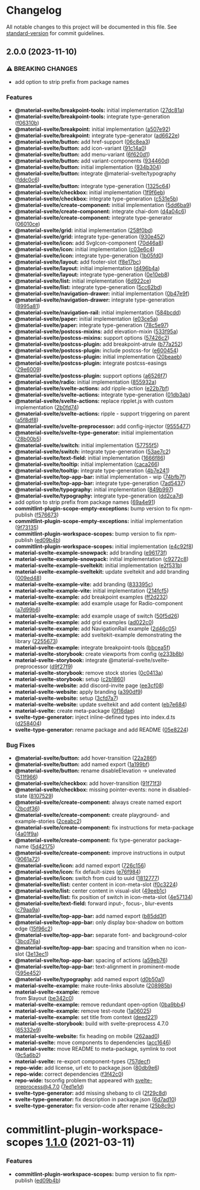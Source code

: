 # Changelog

All notable changes to this project will be documented in this file. See [standard-version](https://github.com/conventional-changelog/standard-version) for commit guidelines.

## 2.0.0 (2023-11-10)


### ⚠ BREAKING CHANGES

* add option to strip prefix from package names

### Features

* **@material-svelte/breakpoint-tools:** initial implementation ([27dc81a](https://github.com/Liquid-JS/commitlint-plugin-workspace-scopes/commit/27dc81af49e1015a5a2c8a0a4616672bee21b0a5))
* **@material-svelte/breakpoint-tools:** integrate type-generation ([f06310b](https://github.com/Liquid-JS/commitlint-plugin-workspace-scopes/commit/f06310b354e3b1e258bc67912bbad221f411813e))
* **@material-svelte/breakpoint:** initial implementation ([a507e92](https://github.com/Liquid-JS/commitlint-plugin-workspace-scopes/commit/a507e92d1504d83d476c2538356ba4a6b119ad0a))
* **@material-svelte/breakpoint:** integrate type-generator ([ad6622e](https://github.com/Liquid-JS/commitlint-plugin-workspace-scopes/commit/ad6622eb6f19fe9c4fb4b665919effe289d58fd2))
* **@material-svelte/button:** add href-support ([06c8ea3](https://github.com/Liquid-JS/commitlint-plugin-workspace-scopes/commit/06c8ea347c2819dd3e4a5e7b80266cd168afafe0))
* **@material-svelte/button:** add icon-variant ([91c14a0](https://github.com/Liquid-JS/commitlint-plugin-workspace-scopes/commit/91c14a0eb2ec92172543fadbdd9bfcb4dd874720))
* **@material-svelte/button:** add menu-variant ([6f620d1](https://github.com/Liquid-JS/commitlint-plugin-workspace-scopes/commit/6f620d10aab358feab93c62cb8c10439cf2f5c08))
* **@material-svelte/button:** add variant-components ([934460d](https://github.com/Liquid-JS/commitlint-plugin-workspace-scopes/commit/934460de324cfdc36923be5e62a6cb6de6c44aea))
* **@material-svelte/button:** initial implementation ([934b304](https://github.com/Liquid-JS/commitlint-plugin-workspace-scopes/commit/934b304b928a19553b1477a441c464f51694f897))
* **@material-svelte/button:** integrate @material-svelte/typography ([fddc0c6](https://github.com/Liquid-JS/commitlint-plugin-workspace-scopes/commit/fddc0c6bbe7643020b8c164ac600364c80f0e917))
* **@material-svelte/button:** integrate type-generation ([1325c64](https://github.com/Liquid-JS/commitlint-plugin-workspace-scopes/commit/1325c643aeb8c22b9b339ad0e68c563620b335e9))
* **@material-svelte/checkbox:** initial implementation ([1f9f6eb](https://github.com/Liquid-JS/commitlint-plugin-workspace-scopes/commit/1f9f6eb271a33d19b2336a93af0b8235dbbf9c1f))
* **@material-svelte/checkbox:** integrate type-generation ([c531e5b](https://github.com/Liquid-JS/commitlint-plugin-workspace-scopes/commit/c531e5b1f3c8910cda59051cbe4da33b229c2039))
* **@material-svelte/create-component:** initial implementation ([5dd6ba9](https://github.com/Liquid-JS/commitlint-plugin-workspace-scopes/commit/5dd6ba9f9eef67322fd0f8066aa2744852ab99c1))
* **@material-svelte/create-component:** integrate chai-dom ([d4a04c6](https://github.com/Liquid-JS/commitlint-plugin-workspace-scopes/commit/d4a04c686e12fe166c7b64ec8ad70e418d5e9225))
* **@material-svelte/create-component:** integrate type-generator ([06010ce](https://github.com/Liquid-JS/commitlint-plugin-workspace-scopes/commit/06010ce9de26a96792616cc8f71883ebed371ff9))
* **@material-svelte/grid:** initial implementation ([258f0bd](https://github.com/Liquid-JS/commitlint-plugin-workspace-scopes/commit/258f0bdc72586765fd7a1bc90c543be08def144c))
* **@material-svelte/grid:** integrate type-generation ([930e452](https://github.com/Liquid-JS/commitlint-plugin-workspace-scopes/commit/930e452e82da90d4f82b861b7ca5db88c7844401))
* **@material-svelte/icon:** add SvgIcon-component ([70d46a8](https://github.com/Liquid-JS/commitlint-plugin-workspace-scopes/commit/70d46a82473089322ca9619bea09b0b68ad9db31))
* **@material-svelte/icon:** initial implementation ([c03e6c4](https://github.com/Liquid-JS/commitlint-plugin-workspace-scopes/commit/c03e6c4f317e26327e5b36a6339534be61734639))
* **@material-svelte/icon:** integrate type-generation ([1b05fd0](https://github.com/Liquid-JS/commitlint-plugin-workspace-scopes/commit/1b05fd086c9ac535bccd96bb9826079f870fc50b))
* **@material-svelte/layout:** add footer-slot ([f8e17bc](https://github.com/Liquid-JS/commitlint-plugin-workspace-scopes/commit/f8e17bc7f7a3e7c6201ba3f882d9c6be82250594))
* **@material-svelte/layout:** initial implementation ([d496b4a](https://github.com/Liquid-JS/commitlint-plugin-workspace-scopes/commit/d496b4a7d955b8add7ab8ed31eafa9a1555d1e7b))
* **@material-svelte/layout:** integrate type-generation ([0e10eb8](https://github.com/Liquid-JS/commitlint-plugin-workspace-scopes/commit/0e10eb8e4f9be8ca7dccfeea75f9459678a1c872))
* **@material-svelte/list:** initial implementation ([6d922ce](https://github.com/Liquid-JS/commitlint-plugin-workspace-scopes/commit/6d922ce4aa8e678a3882a29f9a4b4c85683a8cba))
* **@material-svelte/list:** integrate type-generation ([5cc62bd](https://github.com/Liquid-JS/commitlint-plugin-workspace-scopes/commit/5cc62bd4b0dc9837d988ff13de46770846832835))
* **@material-svelte/navigation-drawer:** initial implementation ([0b47e9f](https://github.com/Liquid-JS/commitlint-plugin-workspace-scopes/commit/0b47e9f7c26f999ad53ca0e814e9fa8947b56a9c))
* **@material-svelte/navigation-drawer:** integrate type-generation ([8995a81](https://github.com/Liquid-JS/commitlint-plugin-workspace-scopes/commit/8995a819a0ec4114fae9d3e496a6358ca1d38878))
* **@material-svelte/navigation-rail:** initial implementation ([584bcdd](https://github.com/Liquid-JS/commitlint-plugin-workspace-scopes/commit/584bcdd24a5f5a831dca8316456f35e1824b6940))
* **@material-svelte/paper:** initial implementation ([e03ce5a](https://github.com/Liquid-JS/commitlint-plugin-workspace-scopes/commit/e03ce5a2cb7ed6c947123db1e9bab8beb0b9cc07))
* **@material-svelte/paper:** integrate type-generation ([78c5e97](https://github.com/Liquid-JS/commitlint-plugin-workspace-scopes/commit/78c5e977d11be9c84155c2acd97156c7c4cf60ec))
* **@material-svelte/postcss-mixins:** add elevation-mixin ([533f95a](https://github.com/Liquid-JS/commitlint-plugin-workspace-scopes/commit/533f95a122e9a1f6d581410ee39d887690bbdaf3))
* **@material-svelte/postcss-mixins:** support options ([57426c2](https://github.com/Liquid-JS/commitlint-plugin-workspace-scopes/commit/57426c23fb61a927133be76b70810d9b83210a61))
* **@material-svelte/postcss-plugin:** add breakpoint-atrule ([b77a252](https://github.com/Liquid-JS/commitlint-plugin-workspace-scopes/commit/b77a2523adf783cd693a5064481e6c7d49469886))
* **@material-svelte/postcss-plugin:** include postcss-for ([e600454](https://github.com/Liquid-JS/commitlint-plugin-workspace-scopes/commit/e600454ec6af8a72d1da852ac83a2cf953602615))
* **@material-svelte/postcss-plugin:** initial implementation ([20beaeb](https://github.com/Liquid-JS/commitlint-plugin-workspace-scopes/commit/20beaebecb53855a56e1623f8640548c152a6b76))
* **@material-svelte/postcss-plugin:** integrate postcss-easings ([29e6009](https://github.com/Liquid-JS/commitlint-plugin-workspace-scopes/commit/29e600928f8d836604c8f112a6bca1e937395f58))
* **@material-svelte/postcss-plugin:** support options ([a6526f7](https://github.com/Liquid-JS/commitlint-plugin-workspace-scopes/commit/a6526f73e80a7b4112c765549b99a5052c09df50))
* **@material-svelte/radio:** initial implementation ([855932a](https://github.com/Liquid-JS/commitlint-plugin-workspace-scopes/commit/855932a71be841a97fb7af4665576155a7f06743))
* **@material-svelte/svelte-actions:** add ripple-action ([e22b7bf](https://github.com/Liquid-JS/commitlint-plugin-workspace-scopes/commit/e22b7bf1c5a461d5ef374d96271bd7a36b64f5e9))
* **@material-svelte/svelte-actions:** integrate type-generation ([01db3ab](https://github.com/Liquid-JS/commitlint-plugin-workspace-scopes/commit/01db3ab476aa9d47bcb1b797613f5e2ef487486d))
* **@material-svelte/svelte-actions:** replace ripplet.js with custom implementation ([2b0fd74](https://github.com/Liquid-JS/commitlint-plugin-workspace-scopes/commit/2b0fd741923c502fcad7270cecc7089b708577f9))
* **@material-svelte/svelte-actions:** ripple - support triggering on parent ([a5f8df8](https://github.com/Liquid-JS/commitlint-plugin-workspace-scopes/commit/a5f8df81638661c96b8f34092d920a2c6b676693))
* **@material-svelte/svelte-preprocessor:** add config-injector ([9555477](https://github.com/Liquid-JS/commitlint-plugin-workspace-scopes/commit/9555477375b908aa3818fdabf43d644baea4813e))
* **@material-svelte/svelte-type-generator:** initial implementation ([28b00b5](https://github.com/Liquid-JS/commitlint-plugin-workspace-scopes/commit/28b00b5aad9d0decaa7d226462d971cda2e3f5b4))
* **@material-svelte/switch:** initial implementation ([57755f5](https://github.com/Liquid-JS/commitlint-plugin-workspace-scopes/commit/57755f515e01e1ccc33bbf3fa209090ac2f5c247))
* **@material-svelte/switch:** integrate type-generation ([53ae7c2](https://github.com/Liquid-JS/commitlint-plugin-workspace-scopes/commit/53ae7c269e0652b76eea42f1821a0044f9db4fa5))
* **@material-svelte/text-field:** initial implementation ([1666f86](https://github.com/Liquid-JS/commitlint-plugin-workspace-scopes/commit/1666f86858a390997e40f710a75bfd37a695ab1a))
* **@material-svelte/tooltip:** initial implementation ([caca266](https://github.com/Liquid-JS/commitlint-plugin-workspace-scopes/commit/caca2664206e498c75b9d7e35db3563d237b4180))
* **@material-svelte/tooltip:** integrate type-generation ([4b7e241](https://github.com/Liquid-JS/commitlint-plugin-workspace-scopes/commit/4b7e24169ea29d665faaeb0a638a31bc3f9baecb))
* **@material-svelte/top-app-bar:** initial implementation - wip ([74bfb7f](https://github.com/Liquid-JS/commitlint-plugin-workspace-scopes/commit/74bfb7f1b0bea469e9a8267e28731123116fc181))
* **@material-svelte/top-app-bar:** integrate type-generation ([7ad5437](https://github.com/Liquid-JS/commitlint-plugin-workspace-scopes/commit/7ad5437c27b9a51a9079adb461b7a8342124d236))
* **@material-svelte/typography:** initial implementation ([849b997](https://github.com/Liquid-JS/commitlint-plugin-workspace-scopes/commit/849b997babab2c9548ca4de1715cf79844669818))
* **@material-svelte/typography:** integrate type-generation ([dd2ca7d](https://github.com/Liquid-JS/commitlint-plugin-workspace-scopes/commit/dd2ca7db6a88bd83a4d83ba19e7d839258fdd647))
* add option to strip prefix from package names ([69a4e91](https://github.com/Liquid-JS/commitlint-plugin-workspace-scopes/commit/69a4e917a6bcabdcc867332fbe4063da69e58cec))
* **commitlint-plugin-scope-empty-exceptions:** bump version to fix npm-publish ([f576673](https://github.com/Liquid-JS/commitlint-plugin-workspace-scopes/commit/f57667342d636c8a58374e34c6dbe65e86306503))
* **commitlint-plugin-scope-empty-exceptions:** initial implementation ([9f73135](https://github.com/Liquid-JS/commitlint-plugin-workspace-scopes/commit/9f7313580c6ed6558e6a30ff9944f43ff4ccda37))
* **commitlint-plugin-workspace-scopes:** bump version to fix npm-publish ([ed09b4b](https://github.com/Liquid-JS/commitlint-plugin-workspace-scopes/commit/ed09b4bda38b8dd6a0672362fa16ecfd12f40680))
* **commitlint-plugin-workspace-scopes:** initial implementation ([e4c92f8](https://github.com/Liquid-JS/commitlint-plugin-workspace-scopes/commit/e4c92f8a2bc93a8883c3f1ae63a8b73f3a340a59))
* **material-svelte-example-snowpack:** add branding ([e96173f](https://github.com/Liquid-JS/commitlint-plugin-workspace-scopes/commit/e96173f3a688d6defd1d84b08f3776c1cce3eb84))
* **material-svelte-example-snowpack:** initial implementation ([c9272c8](https://github.com/Liquid-JS/commitlint-plugin-workspace-scopes/commit/c9272c8a391f9013aaa42e2db359c35715a89a25))
* **material-svelte-example-sveltekit:** initial implementation ([e2f531b](https://github.com/Liquid-JS/commitlint-plugin-workspace-scopes/commit/e2f531b4735a03424b995712f9abf344566af7a2))
* **material-svelte-example-sveltekit:** update sveltekit and add branding ([009ed48](https://github.com/Liquid-JS/commitlint-plugin-workspace-scopes/commit/009ed48d8e7e9993712fe43d233004fceb6201a5))
* **material-svelte-example-vite:** add branding ([833395c](https://github.com/Liquid-JS/commitlint-plugin-workspace-scopes/commit/833395cf9c4dda3023dd5790ae07f1e63804f940))
* **material-svelte-example-vite:** initial implementation ([214fcf5](https://github.com/Liquid-JS/commitlint-plugin-workspace-scopes/commit/214fcf5c4d7c45942705228e6008a7cd1b5f76ce))
* **material-svelte-example:** add breakpoint examples ([ff2d232](https://github.com/Liquid-JS/commitlint-plugin-workspace-scopes/commit/ff2d2320b60c9f41fe08bdfeca6e2f466fe30f7d))
* **material-svelte-example:** add example usage for Radio-component ([a7d99b6](https://github.com/Liquid-JS/commitlint-plugin-workspace-scopes/commit/a7d99b6d2a79f7d6df49e80896a2dad2b23bb513))
* **material-svelte-example:** add example usage of switch ([50f5d26](https://github.com/Liquid-JS/commitlint-plugin-workspace-scopes/commit/50f5d26024c12854861720279b8e17d189b5e5e0))
* **material-svelte-example:** add grid examples ([ad022c0](https://github.com/Liquid-JS/commitlint-plugin-workspace-scopes/commit/ad022c0173ae92dd7375508493091f4132408e5d))
* **material-svelte-example:** add NavigationRail example ([2d46c05](https://github.com/Liquid-JS/commitlint-plugin-workspace-scopes/commit/2d46c0567eab57ba7e4b0f0a8be59f1f953ff656))
* **material-svelte-example:** add sveltekit-example demonstrating the library ([2255673](https://github.com/Liquid-JS/commitlint-plugin-workspace-scopes/commit/22556734605cc9d23933f77945e24d1236ce2536))
* **material-svelte-example:** integrate breakpoint-tools ([bbcea5f](https://github.com/Liquid-JS/commitlint-plugin-workspace-scopes/commit/bbcea5fe27544950b0e8d063970270f12d8d937f))
* **material-svelte-storybook:** create viewports from config ([e233b8b](https://github.com/Liquid-JS/commitlint-plugin-workspace-scopes/commit/e233b8b941cf9cc12dfb8ce290da9ffb2761c549))
* **material-svelte-storybook:** integrate @material-svelte/svelte-preprocessor ([d9f27f9](https://github.com/Liquid-JS/commitlint-plugin-workspace-scopes/commit/d9f27f901d11764586855424dd661038d7d6d351))
* **material-svelte-storybook:** remove stock stories ([0c0413a](https://github.com/Liquid-JS/commitlint-plugin-workspace-scopes/commit/0c0413a64357aaaa5dadc89e146e45c45f887cad))
* **material-svelte-storybook:** setup ([c2b1860](https://github.com/Liquid-JS/commitlint-plugin-workspace-scopes/commit/c2b186006a55fb3204fdafb7cdafacf945231147))
* **material-svelte-website:** add discord-invite page ([ee3cf08](https://github.com/Liquid-JS/commitlint-plugin-workspace-scopes/commit/ee3cf08683173eb6ffc50c0913e44e54c6e81913))
* **material-svelte-website:** apply branding ([a390df9](https://github.com/Liquid-JS/commitlint-plugin-workspace-scopes/commit/a390df90e6aab1021309f68b73ec38807ef2fa13))
* **material-svelte-website:** setup ([3cfd7a7](https://github.com/Liquid-JS/commitlint-plugin-workspace-scopes/commit/3cfd7a7b5c7b3cd029e2087228d30efab3457bba))
* **material-svelte-website:** update sveltekit and add content ([eb7e684](https://github.com/Liquid-JS/commitlint-plugin-workspace-scopes/commit/eb7e684c709eebd42352af8cab450f09c37c5ddf))
* **material-svelte:** create meta-package ([0f16dae](https://github.com/Liquid-JS/commitlint-plugin-workspace-scopes/commit/0f16daed246c484185835bb28abe26a0afd23a9a))
* **svelte-type-generator:** inject inline-defined types into index.d.ts ([d258404](https://github.com/Liquid-JS/commitlint-plugin-workspace-scopes/commit/d25840479fd666db9cfe53b3a1261c06a69ee594))
* **svelte-type-generator:** rename package and add README ([05e8224](https://github.com/Liquid-JS/commitlint-plugin-workspace-scopes/commit/05e8224fa6b1d6ec93c6b82ccf1bf0af3f2dc042))


### Bug Fixes

* **@material-svelte/button:** add hover-transition ([22a286f](https://github.com/Liquid-JS/commitlint-plugin-workspace-scopes/commit/22a286f134797672cb83355d8dbae363789f4242))
* **@material-svelte/button:** add named export ([1a199bf](https://github.com/Liquid-JS/commitlint-plugin-workspace-scopes/commit/1a199bf6e170978dedff211e4c0d6ada12ca075c))
* **@material-svelte/button:** rename disableElevation -> unelevated ([511f966](https://github.com/Liquid-JS/commitlint-plugin-workspace-scopes/commit/511f966726416da4bf2092c4cc7401a023987420))
* **@material-svelte/checkbox:** add hover-transition ([91f71f3](https://github.com/Liquid-JS/commitlint-plugin-workspace-scopes/commit/91f71f311b9797b3fccf6d8909f5d5a185af41d8))
* **@material-svelte/checkbox:** missing pointer-events: none in disabled-state ([8107529](https://github.com/Liquid-JS/commitlint-plugin-workspace-scopes/commit/8107529e2569257ed23d31adbb5ff0c85a76da65))
* **@material-svelte/create-component:** always create named export ([2bcdf36](https://github.com/Liquid-JS/commitlint-plugin-workspace-scopes/commit/2bcdf36cf42c16575e446d8f1c6c2513325d3534))
* **@material-svelte/create-component:** create playground- and example-stories ([2ceabc2](https://github.com/Liquid-JS/commitlint-plugin-workspace-scopes/commit/2ceabc29bf17c7716b718aa92722367099f77432))
* **@material-svelte/create-component:** fix instructions for meta-package ([4a01f9a](https://github.com/Liquid-JS/commitlint-plugin-workspace-scopes/commit/4a01f9a99982ed114dfab463be97c2e5d14f12f0))
* **@material-svelte/create-component:** fix type-generator package-name ([5d42175](https://github.com/Liquid-JS/commitlint-plugin-workspace-scopes/commit/5d42175cba62e7a4fc891ee626106a343f5018fd))
* **@material-svelte/create-component:** improve instructions in output ([9061a72](https://github.com/Liquid-JS/commitlint-plugin-workspace-scopes/commit/9061a728e881783988085ad2b8ae286fbfd40352))
* **@material-svelte/icon:** add named export ([726c156](https://github.com/Liquid-JS/commitlint-plugin-workspace-scopes/commit/726c156c9ce611e18c93a501d4269cf5e07d202f))
* **@material-svelte/icon:** fix default-sizes ([e76f984](https://github.com/Liquid-JS/commitlint-plugin-workspace-scopes/commit/e76f984293aa1e27ae5b86b388bed096e1571449))
* **@material-svelte/icon:** switch from cuid to uuid ([1812777](https://github.com/Liquid-JS/commitlint-plugin-workspace-scopes/commit/1812777ea58f7458016edaa8e98f99b110348bab))
* **@material-svelte/list:** center content in icon-meta-slot ([f0c3224](https://github.com/Liquid-JS/commitlint-plugin-workspace-scopes/commit/f0c32241666c622deb1729d394837d6e3a38651a))
* **@material-svelte/list:** center content in visual-slot ([49eeb1c](https://github.com/Liquid-JS/commitlint-plugin-workspace-scopes/commit/49eeb1c18e0dabdc46583002db09e36e951068fc))
* **@material-svelte/list:** fix position of switch in icon-meta-slot ([4e57134](https://github.com/Liquid-JS/commitlint-plugin-workspace-scopes/commit/4e57134f5151e105a28a61de14eac49444099078))
* **@material-svelte/text-field:** forward input-, focus-, blur-events ([c79aa9a](https://github.com/Liquid-JS/commitlint-plugin-workspace-scopes/commit/c79aa9ad6ae268e30a3164912ce3c8bef156eb7a))
* **@material-svelte/top-app-bar:** add named export ([b85dd3f](https://github.com/Liquid-JS/commitlint-plugin-workspace-scopes/commit/b85dd3f7291bad6e5e84fe2fd034a2d49e683d42))
* **@material-svelte/top-app-bar:** only display box-shadow on bottom edge ([15f96c2](https://github.com/Liquid-JS/commitlint-plugin-workspace-scopes/commit/15f96c26254cdafbbdc060be3163e645ce52eb8c))
* **@material-svelte/top-app-bar:** separate font- and background-color ([3bcd76a](https://github.com/Liquid-JS/commitlint-plugin-workspace-scopes/commit/3bcd76a0ac28d49c21a7e22517105a5e6a2853c4))
* **@material-svelte/top-app-bar:** spacing and transition when no icon-slot ([3e13ec1](https://github.com/Liquid-JS/commitlint-plugin-workspace-scopes/commit/3e13ec17046cebfd857f556cd68d796e29e5eda5))
* **@material-svelte/top-app-bar:** spacing of actions ([a59eb76](https://github.com/Liquid-JS/commitlint-plugin-workspace-scopes/commit/a59eb76553a4140b22cb74d4f2c8fbd61e47c389))
* **@material-svelte/top-app-bar:** text-alignment in prominent-mode ([595e452](https://github.com/Liquid-JS/commitlint-plugin-workspace-scopes/commit/595e452b0c55bf4f9e13f750c9b3514fd2dbbd77))
* **@material-svelte/typography:** add named export ([d0b50a1](https://github.com/Liquid-JS/commitlint-plugin-workspace-scopes/commit/d0b50a10b2e7ee895456c701d86ab0fed7ce23da))
* **material-svelte-example:** make route-links absolute ([208985b](https://github.com/Liquid-JS/commitlint-plugin-workspace-scopes/commit/208985b64acccdedcc1f1b09bd57bf43caba69a1))
* **material-svelte-example:** remove <main> from $layout ([be342c0](https://github.com/Liquid-JS/commitlint-plugin-workspace-scopes/commit/be342c0990464c14eb1e51041d1d73a21bd972a2))
* **material-svelte-example:** remove redundant open-option ([0ba9bb4](https://github.com/Liquid-JS/commitlint-plugin-workspace-scopes/commit/0ba9bb47ead4c4d08e489be6dec2cc09ae18eec2))
* **material-svelte-example:** remove test-route ([1a06025](https://github.com/Liquid-JS/commitlint-plugin-workspace-scopes/commit/1a0602554fedef3185dd6f417c68b5019f9ccf34))
* **material-svelte-example:** set title from context ([deed221](https://github.com/Liquid-JS/commitlint-plugin-workspace-scopes/commit/deed2212b164707680cb7957883d963c98bfe9cb))
* **material-svelte-storybook:** build with svelte-preprocess 4.7.0 ([65332e9](https://github.com/Liquid-JS/commitlint-plugin-workspace-scopes/commit/65332e9ab648e42cbce68ff6af9f27da7d2cc684))
* **material-svelte-website:** fix heading on mobile ([262aad0](https://github.com/Liquid-JS/commitlint-plugin-workspace-scopes/commit/262aad007dce2e47dc90dc27697726fd80e4acc2))
* **material-svelte:** move components to dependencies ([acc1646](https://github.com/Liquid-JS/commitlint-plugin-workspace-scopes/commit/acc1646d55416981459fc431cd0b375f5a261a74))
* **material-svelte:** move README to meta-package, symlink to root ([9c5a6b2](https://github.com/Liquid-JS/commitlint-plugin-workspace-scopes/commit/9c5a6b2acb645571722ee282624c3992f115dc97))
* **material-svelte:** re-export component-types ([757decf](https://github.com/Liquid-JS/commitlint-plugin-workspace-scopes/commit/757decfe9ea52a28c65ec2cf6214b2867a4b48a7))
* **repo-wide:** add license, url etc to package.json ([80db9e6](https://github.com/Liquid-JS/commitlint-plugin-workspace-scopes/commit/80db9e6d4258331e5847d5d30f9252b4d972fd9b))
* **repo-wide:** correct dependencies ([f3f42c0](https://github.com/Liquid-JS/commitlint-plugin-workspace-scopes/commit/f3f42c014b401bdaba8319bdb7fdaa0c8b9cccfd))
* **repo-wide:** tsconfig problem that appeared with svelte-preprocess@4.7.0 ([7ed1e1d](https://github.com/Liquid-JS/commitlint-plugin-workspace-scopes/commit/7ed1e1d57e5caf60f39ebd8a67cf0ae0ad28f529))
* **svelte-type-generator:** add missing shebang to cli ([2f29c8d](https://github.com/Liquid-JS/commitlint-plugin-workspace-scopes/commit/2f29c8dc09e08707673526738a19d60339a22799))
* **svelte-type-generator:** fix description in package.json ([6d7ad10](https://github.com/Liquid-JS/commitlint-plugin-workspace-scopes/commit/6d7ad10ee69b2bf9077a97db233e3a7d005f2abd))
* **svelte-type-generator:** fix version-code after rename ([25b8c9c](https://github.com/Liquid-JS/commitlint-plugin-workspace-scopes/commit/25b8c9cfc42c495e8a5a8ee201ab7fd01a27fdaf))

# commitlint-plugin-workspace-scopes [1.1.0](https://github.com/material-svelte/material-svelte/compare/commitlint-plugin-workspace-scopes@v1.0.0...commitlint-plugin-workspace-scopes@1.1.0) (2021-03-11)


### Features

* **commitlint-plugin-workspace-scopes:** bump version to fix npm-publish ([ed09b4b](https://github.com/material-svelte/material-svelte/commit/ed09b4bda38b8dd6a0672362fa16ecfd12f40680))
